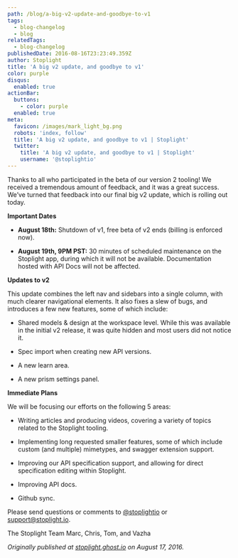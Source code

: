 ```yaml
---
path: /blog/a-big-v2-update-and-goodbye-to-v1
tags:
  - blog-changelog
  - blog
relatedTags:
  - blog-changelog
publishedDate: 2016-08-16T23:23:49.359Z
author: Stoplight
title: 'A big v2 update, and goodbye to v1'
color: purple
disqus:
  enabled: true
actionBar:
  buttons:
    - color: purple
  enabled: true
meta:
  favicon: /images/mark_light_bg.png
  robots: 'index, follow'
  title: 'A big v2 update, and goodbye to v1 | Stoplight'
  twitter:
    title: 'A big v2 update, and goodbye to v1 | Stoplight'
    username: '@stoplightio'
---
```

Thanks to all who participated in the beta of our version 2 tooling! We received a tremendous amount of feedback, and it was a great success. We’ve turned that feedback into our final big v2 update, which is rolling out today.

**Important Dates**

* **August 18th:** Shutdown of v1, free beta of v2 ends (billing is enforced now).

* **August 19th, 9PM PST:** 30 minutes of scheduled maintenance on the Stoplight app, during which it will not be available. Documentation hosted with API Docs will not be affected.

**Updates to v2**

This update combines the left nav and sidebars into a single column, with much clearer navigational elements. It also fixes a slew of bugs, and introduces a few new features, some of which include:

* Shared models & design at the workspace level. While this was available in the initial v2 release, it was quite hidden and most users did not notice it.

* Spec import when creating new API versions.

* A new learn area.

* A new prism settings panel.

**Immediate Plans**

We will be focusing our efforts on the following 5 areas:

* Writing articles and producing videos, covering a variety of topics related to the Stoplight tooling.

* Implementing long requested smaller features, some of which include custom (and multiple) mimetypes, and swagger extension support.

* Improving our API specification support, and allowing for direct specification editing within Stoplight.

* Improving API docs.

* Github sync.

Please send questions or comments to [@stoplightio](https://twitter.com/stoplightio) or support@stoplight.io.

The Stoplight Team
Marc, Chris, Tom, and Vazha

*Originally published at [stoplight.ghost.io](http://stoplight.ghost.io/a-big-v2-update-and-goodbye-to-v1/) on August 17, 2016.*
